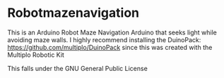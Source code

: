 # Robotmazenavigation

This is an Arduino Robot Maze Navigation Arduino that seeks light while avoiding maze walls. I highly recommend installing the DuinoPack: https://github.com/multiplo/DuinoPack since this was created with the Multiplo Robotic Kit

This falls under the GNU General Public License
